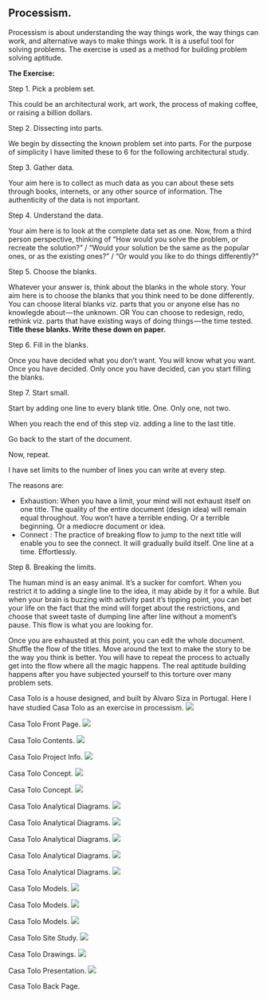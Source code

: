 ## Processism.

Processism is about understanding the way things work, the way things can work, and alternative ways to make things work. It is a useful tool for solving problems. The exercise is used as a method for building problem solving aptitude.

**The Exercise:**

Step 1. Pick a problem set.

This could be an architectural work, art work, the process of making coffee, or raising a billion dollars.

Step 2. Dissecting into parts.

We begin by dissecting the known problem set into parts. For the purpose of simplicity I have limited these to 6 for the following architectural study.

Step 3. Gather data.

Your aim here is to collect as much data as you can about these sets through books, internets, or any other source of information. The authenticity of the data is not important.

Step 4. Understand the data.

Your aim here is to look at the complete data set as one. Now, from a third person perspective, thinking of “How would you solve the problem, or recreate the solution?” / “Would your solution be the same as the popular ones, or as the existing ones?” / “Or would you like to do things differently?”

Step 5. Choose the blanks.

Whatever your answer is, think about the blanks in the whole story. Your aim here is to choose the blanks that you think need to be done differently. You can choose literal blanks viz. parts that you or anyone else has no knowlegde about — the unknown. OR You can choose to redesign, redo, rethink viz. parts that have existing ways of doing things — the time tested. **Title these blanks. Write these down on paper.**

Step 6. Fill in the blanks.

Once you have decided what you don’t want. You will know what you want. Once you have decided. Only once you have decided, can you start filling the blanks.

Step 7. Start small.

Start by adding one line to every blank title. One. Only one, not two.

When you reach the end of this step viz. adding a line to the last title.

Go back to the start of the document.

Now, repeat.

I have set limits to the number of lines you can write at every step.

The reasons are:

*   Exhaustion: When you have a limit, your mind will not exhaust itself on one title. The quality of the entire document (design idea) will remain equal throughout. You won’t have a terrible ending. Or a terrible beginning. Or a mediocre document or idea.
*   Connect : The practice of breaking flow to jump to the next title will enable you to see the connect. It will gradually build itself. One line at a time. Effortlessly.

Step 8. Breaking the limits.

The human mind is an easy animal. It’s a sucker for comfort. When you restrict it to adding a single line to the idea, it may abide by it for a while. But when your brain is buzzing with activity past it’s tipping point, you can bet your life on the fact that the mind will forget about the restrictions, and choose that sweet taste of dumping line after line without a moment’s pause. This flow is what you are looking for.

Once you are exhausted at this point, you can edit the whole document. Shuffle the flow of the titles. Move around the text to make the story to be the way you think is better. You will have to repeat the process to actually get into the flow where all the magic happens. The real aptitude building happens after you have subjected yourself to this torture over many problem sets.

Casa Tolo is a house designed, and built by Alvaro Siza in Portugal. Here I have studied Casa Tolo as an exercise in processism.
![](https://66.media.tumblr.com/4b2fa2221a8f88e3b5e35c40ece15034/cb366f17fad99325-c3/s540x810/4dc5a61f35ee97e1a65e42b74509161b652e4b18.jpg)

Casa Tolo Front Page.
![](https://66.media.tumblr.com/fa1320314096e9f00bcf97a47a7afe8b/cb366f17fad99325-da/s540x810/45eb497a835c8aad4a62d8946daa024f91f3d1f1.jpg)

Casa Tolo Contents.
![](https://66.media.tumblr.com/b94528cb88f240026ff689e344475f82/cb366f17fad99325-ef/s540x810/9a116d9c41db1b3fec285bfcca7a15923e2fddd4.jpg)

Casa Tolo Project Info.
![](https://66.media.tumblr.com/0cd195f451f918a259d83c42a3b1c2c2/cb366f17fad99325-fc/s540x810/3baf3356bbb1c39a85e6c80c1b6d9aece9467966.jpg)

Casa Tolo Concept.
![](https://66.media.tumblr.com/8e5a7a0d67f05e6d03992eda1c0ba2e2/cb366f17fad99325-9f/s540x810/63e3c4320e74dc76437aa1fdc59b334d1b807ba7.jpg)

Casa Tolo Concept.
![](https://66.media.tumblr.com/602deaa1085daf23b5248ca4dc711842/cb366f17fad99325-f7/s540x810/5f0295b6ae5896013e3400c88f31bbf2a0ee00d5.jpg)

Casa Tolo Analytical Diagrams.
![](https://66.media.tumblr.com/a7ce3bddf69115d6cdf403da31214094/cb366f17fad99325-5b/s540x810/237d7bc68a57768917236adbbb2465a0e5d04a4a.jpg)

Casa Tolo Analytical Diagrams.
![](https://66.media.tumblr.com/b8803a1ec38aa7e13e2cade3cd9d24a3/cb366f17fad99325-a4/s540x810/65ca07482e52bd2b5dc4978dd1241d2f99579351.jpg)

Casa Tolo Analytical Diagrams.
![](https://66.media.tumblr.com/590b9896f9913bd5aba4544c8b1e9d5b/cb366f17fad99325-18/s540x810/cf36f3de82051a93c9ac247a6555af5caa3fc602.jpg)

Casa Tolo Analytical Diagrams.
![](https://66.media.tumblr.com/3b65770ab84a48b8e683abd12e3b4ec5/cb366f17fad99325-cd/s540x810/e9f04b4c46e530ece2ac5bb0091c5c7ab2828cf1.jpg)

Casa Tolo Analytical Diagrams.
![](https://66.media.tumblr.com/707b237f73d7f2245ce45e818d677951/cb366f17fad99325-c6/s540x810/fe0cb1c888cfc6505820cdcdcfad62c6ff7a9cdf.jpg)

Casa Tolo Models.
![](https://66.media.tumblr.com/46fbf6f74cc9b0c4204d82055eda6321/cb366f17fad99325-e3/s540x810/8abc2023292d013e5b91609f9131d8ba767d65fd.jpg)

Casa Tolo Models.
![](https://66.media.tumblr.com/59dfcde01eb8496f70fb69e4b79f1958/cb366f17fad99325-f8/s540x810/ceb605721c33ce383f953ba40a3378b4587242f6.jpg)

Casa Tolo Models.
![](https://66.media.tumblr.com/9e39c7f193beb2c1087c7a1617dc4c2c/cb366f17fad99325-33/s540x810/b8e5ab2f84a6039f10312359b726ac7fe09bce7e.jpg)

Casa Tolo Site Study.
![](https://66.media.tumblr.com/366fe8e101579aed4afd0668216f3407/cb366f17fad99325-df/s540x810/59364830e60c9cbb092afb5bedd784bc23ed1780.jpg)

Casa Tolo Drawings.
![](https://66.media.tumblr.com/a53ecf628797ff5e2c6a1f2b639b7508/cb366f17fad99325-63/s540x810/feb3d5100fa2a54ab10d76a893ba4cae56412adc.jpg)

Casa Tolo Presentation.
![](https://66.media.tumblr.com/da25c8ab4e2fe4f50cfb3e1b3e9460bc/cb366f17fad99325-f6/s540x810/55947304f3e0add984117fda79baeca29f4e419a.jpg)

Casa Tolo Back Page.

